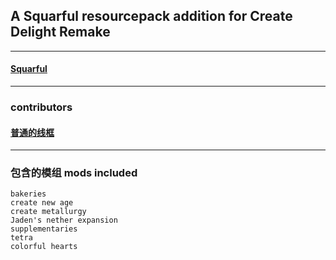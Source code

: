 ## A Squarful resourcepack addition for Create Delight Remake

---
####    [Squarful](https://modrinth.com/resourcepack/xekrsquarepattern)

---
### contributors
#### [普通的线框](https://xk-download.ovso.top/)

---
### 包含的模组   mods included
    bakeries
    create new age
    create metallurgy
    Jaden's nether expansion
    supplementaries
    tetra
    colorful hearts